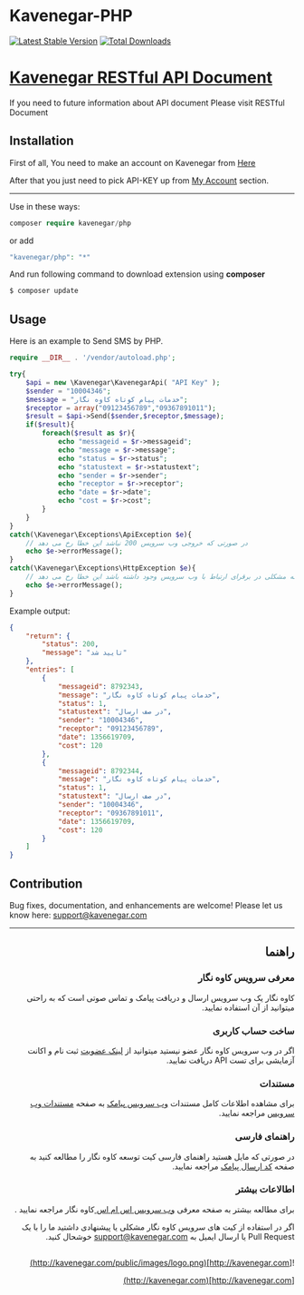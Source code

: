 
# Kavenegar-PHP
[![Latest Stable Version](https://poser.pugx.org/kavenegar/php/v/stable.svg)](https://packagist.org/packages/kavenegar/php)
[![Total Downloads](https://poser.pugx.org/kavenegar/php/downloads.svg)](https://packagist.org/packages/kavenegar/php)

# <a href="http://kavenegar.com/rest.html">Kavenegar RESTful API Document</a>
If you need to future information about API document Please visit RESTful Document

## Installation
<p>
First of all, You need to make an account on Kavenegar from <a href="https://panel.kavenegar.com/Client/Membership/Register">Here</a>
</p>
<p>
After that you just need to pick API-KEY up from <a href="http://panel.kavenegar.com/Client/setting/index">My Account</a> section.
</p>
<hr>

Use in these ways:

```php
composer require kavenegar/php
```

or add

```php
"kavenegar/php": "*"
```
And run following command to download extension using **composer**


```php
$ composer update
```


Usage
-----

Here is an example to Send SMS by PHP.

```php
require __DIR__ . '/vendor/autoload.php';

try{
	$api = new \Kavenegar\KavenegarApi( "API Key" );
	$sender = "10004346";
	$message = "خدمات پیام کوتاه کاوه نگار";
	$receptor = array("09123456789","09367891011");
	$result = $api->Send($sender,$receptor,$message);
	if($result){
		foreach($result as $r){
			echo "messageid = $r->messageid";
			echo "message = $r->message";
			echo "status = $r->status";
			echo "statustext = $r->statustext";
			echo "sender = $r->sender";
			echo "receptor = $r->receptor";
			echo "date = $r->date";
			echo "cost = $r->cost";
		}
	}
}
catch(\Kavenegar\Exceptions\ApiException $e){
	// در صورتی که خروجی وب سرویس 200 نباشد این خطا رخ می دهد
	echo $e->errorMessage();
}
catch(\Kavenegar\Exceptions\HttpException $e){
	// در زمانی که مشکلی در برقرای ارتباط با وب سرویس وجود داشته باشد این خطا رخ می دهد
	echo $e->errorMessage();
}
```

Example output:
```json
{
	"return": {
		"status": 200,
		"message": "تایید شد"
	},
	"entries": [
		{
			"messageid": 8792343,
			"message": "خدمات پیام کوتاه کاوه نگار",
			"status": 1,
			"statustext": "در صف ارسال",
			"sender": "10004346",
			"receptor": "09123456789",
			"date": 1356619709,
			"cost": 120
		},
		{
			"messageid": 8792344,
			"message": "خدمات پیام کوتاه کاوه نگار",
			"status": 1,
			"statustext": "در صف ارسال",
			"sender": "10004346",
			"receptor": "09367891011",
			"date": 1356619709,
			"cost": 120
		}
	]
}
```

## Contribution

Bug fixes, documentation, and enhancements are welcome! Please let us know here: <a href="mailto:support@kavenegar.com?Subject=SDK" target="_top">support@kavenegar.com</a>

<hr>

<div dir='rtl'>

## راهنما

### معرفی سرویس کاوه نگار

کاوه نگار یک وب سرویس ارسال و دریافت پیامک و تماس صوتی است که به راحتی میتوانید از آن استفاده نمایید.

### ساخت حساب کاربری

اگر در وب سرویس کاوه نگار عضو نیستید میتوانید از [لینک عضویت](http://panel.kavenegar.com/client/membership/register) ثبت نام و اکانت آزمایشی برای تست API دریافت نمایید.

### مستندات

برای مشاهده اطلاعات کامل مستندات [وب سرویس پیامک](http://kavenegar.com/وب-سرویس-پیامک.html) به صفحه [مستندات وب سرویس](http://kavenegar.com/rest.html) مراجعه نمایید.

### راهنمای فارسی

در صورتی که مایل هستید راهنمای فارسی کیت توسعه کاوه نگار را مطالعه کنید به صفحه [کد ارسال پیامک](http://kavenegar.com/sdk.html) مراجعه نمایید.

### اطالاعات بیشتر
برای مطالعه بیشتر به صفحه معرفی
[وب سرویس اس ام اس ](http://kavenegar.com)
کاوه نگار
مراجعه نمایید .

 اگر در استفاده از کیت های سرویس کاوه نگار مشکلی یا پیشنهادی داشتید ما را با یک Pull Request یا ارسال ایمیل به support@kavenegar.com خوشحال کنید.

##
![http://kavenegar.com](http://kavenegar.com/public/images/logo.png)

[http://kavenegar.com](http://kavenegar.com)

</div>
